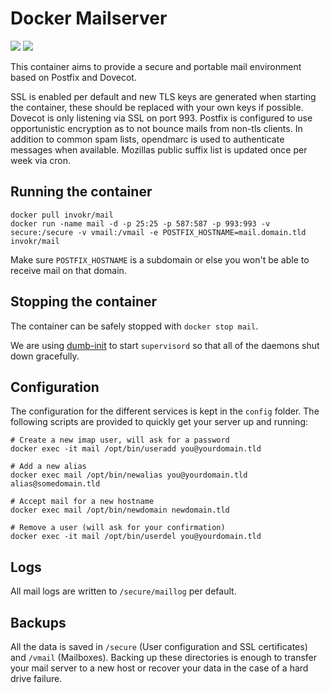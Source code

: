 Docker Mailserver
=================

![](https://badge.imagelayers.io/invokr/mail:latest.svg)
![](https://img.shields.io/docker/pulls/invokr/mail.svg)

This container aims to provide a secure and portable mail environment based on Postfix and Dovecot.

SSL is enabled per default and new TLS keys are generated when starting the container,
these should be replaced with your own keys if possible.
Dovecot is only listening via SSL on port 993. Postfix is configured to use
opportunistic encryption as to not bounce mails from non-tls clients.
In addition to common spam lists, opendmarc is used to authenticate messages when
available. Mozillas public suffix list is updated once per week via cron.

Running the container
----------------------

    docker pull invokr/mail
    docker run -name mail -d -p 25:25 -p 587:587 -p 993:993 -v secure:/secure -v vmail:/vmail -e POSTFIX_HOSTNAME=mail.domain.tld invokr/mail

Make sure `POSTFIX_HOSTNAME` is a subdomain or else you won't be able to receive mail on that domain.

Stopping the container
----------------------

The container can be safely stopped with `docker stop mail`.

We are using [dumb-init](https://github.com/Yelp/dumb-init) to start `supervisord`
so that all of the daemons shut down gracefully.

Configuration
-------------

The configuration for the different services is kept in the `config` folder.
The following scripts are provided to quickly get your server up and running:

    # Create a new imap user, will ask for a password
    docker exec -it mail /opt/bin/useradd you@yourdomain.tld

    # Add a new alias
    docker exec mail /opt/bin/newalias you@yourdomain.tld alias@somedomain.tld

    # Accept mail for a new hostname
    docker exec mail /opt/bin/newdomain newdomain.tld

    # Remove a user (will ask for your confirmation)
    docker exec -it mail /opt/bin/userdel you@yourdomain.tld

Logs
----

All mail logs are written to `/secure/maillog` per default.

Backups
-------

All the data is saved in `/secure` (User configuration and SSL certificates) and
`/vmail` (Mailboxes). Backing up these directories is enough to transfer your mail
server to a new host or recover your data in the case of a hard drive failure.

